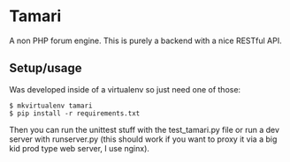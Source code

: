 # Tamari

A non PHP forum engine.  This is purely a backend with a nice RESTful API.

## Setup/usage

Was developed inside of a virtualenv so just need one of those:

    $ mkvirtualenv tamari
    $ pip install -r requirements.txt

Then you can run the unittest stuff with the test_tamari.py file or run a dev server
with runserver.py (this should work if you want to proxy it via a big kid prod type
web server, I use nginx).
